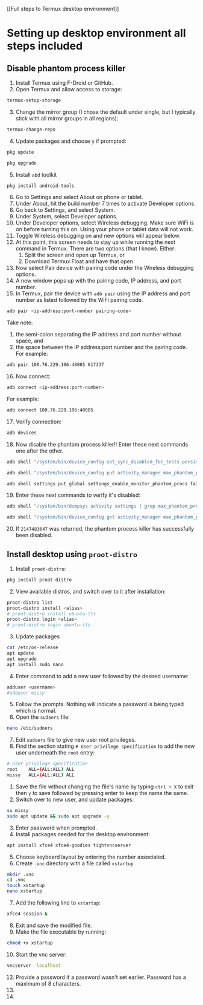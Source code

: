 [[Full steps to Termux desktop environment]]

# Setting up desktop environment all steps included
## Disable phantom process killer
1. Install Termux using F-Droid or GitHub.
2. Open Termux and allow access to storage:

```bash
termux-setup-storage
```
3. Change the mirror group (I chose the default under single, but I typically stick with all mirror groups in all regions):

```bash
termux-change-repo
```

4. Update packages and choose `y` if prompted:

```bash
pkg update
```
```bash
pkg upgrade
```

5.  Install `abd` toolkit

```bash
pkg install android-tools
```

6. Go to Settings and select About on phone or tablet. 
7. Under About, hit the build number 7 times to activate Developer options. 
8. Go back to Settings, and select System. 
9. Under System, select Developer options. 
10. Under Developer options, select Wireless debugging. Make sure WiFi is on before turning this on. Using your phone or tablet data will not work. 
11. Toggle Wireless debugging on and new options will appear below. 
12. At this point, this screen needs to stay up while running the next command in Termux. There are two options (that I know).
Either:
	1. Split the screen and open up Termux, or
	2. Download Termux Float and have that open. 
16. Now select Pair device with pairing code under the Wireless debugging options.
17. A new window pops up with the pairing code, IP address, and port number. 
18. In Termux, pair the device with `adb pair` using the IP address and port number as listed followed by the WiFi pairing code.

```bash
adb pair <ip-address:port-number pairing-code>
```

Take note:
1. the semi-colon separating the IP address and port number without space, and
2. the space between the IP address:port number and the pairing code. For example:
```bash
adb pair 100.76.229.106:40085 617337
```
16. Now connect: 
```bash
adb connect <ip-address:port-number>
```
For example:
```bash
adb connect 100.76.229.106:40085
```
17. Verify connection:
```bash
adb devices 
```
18. Now disable the phantom process killer!! Enter these next commands one after the other. 
```bash
adb shell "/system/bin/device_config set_sync_disabled_for_tests persistent"
```
```bash
adb shell "/system/bin/device_config put activity_manager max_phantom_processes 2147483647"
```
```bash
adb shell settings put global settings_enable_monitor_phantom_procs false
```
19. Enter these next commands to verify it's disabled:
```bash
adb shell "/system/bin/dumpsys activity settings | grep max_phantom_processes"
```
```bash
adb shell "/system/bin/device_config get activity_manager max_phantom_processes"
```
20. If `2147483647` was returned, the phantom process killer has successfully been disabled. 
## Install desktop using `proot-distro`
1. Install  `proot-distro`:
```bash
pkg install proot-distro
```
2. View available distros, and switch over to it after installation:
```bash
proot-distro list
proot-distro install <alias>
# proot-distro install ubuntu-lts
proot-distro login <alias>
# proot-distro login ubuntu-lts
```
3. Update packages
```bash
cat /etc/os-release
apt update
apt upgrade
apt install sudo nano
```
4. Enter command to add a new user followed by the desired username:
```bash
adduser <username>
#adduser missy
```
5. Follow the prompts. Nothing will indicate a password is being typed which is normal.
6. Open the `sudoers` file:
```bash
nano /etc/sudoers
```
7. Edit `sudoers` file to give new user root privileges. 
8. Find the section stating `# User privilege specification` to add the new user underneath the `root` entry:
```bash
# User privilege specification
root    ALL=(ALL:ALL) ALL
missy   ALL=(ALL:ALL) ALL
```
1. Save the file without changing the file's name by typing `ctrl + X` to exit then `y` to save followed by pressing enter to keep the name the same.
2. Switch over to new user, and update packages:
```bash
su missy
sudo apt update && sudo apt upgrade -y
```
3. Enter password when prompted. 
4. Install packages needed for the desktop environment:
```bash
apt install xfce4 xfce4-goodies tightvncserver
```
5. Choose keyboard layout by entering the number associated. 
6. Create `.vnc` directory with a file called `xstartup` 
```bash
mkdir .vnc
cd .vnc
touch xstartup
nano xstartup
```
7. Add the following line to `xstartup`:
```bash
xfce4-session &
```
8. Exit and save the modified file.
9. Make the file executable by running:
```bash
chmod +x xstartup
```
10. Start the vnc server:
```bash
vncserver -localhost
```
12. Provide a password if a password wasn't set earlier. Password has a maximum of 8 characters.
13. 
14. 